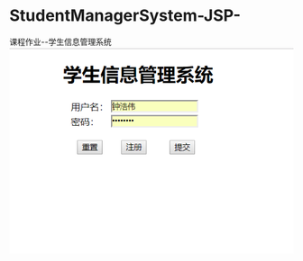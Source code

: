 # StudentManagerSystem-JSP-
课程作业--学生信息管理系统
![demo img](https://github.com/XiaoZhong233/StudentManagerSystem-JSP-/blob/master/%E5%AD%A6%E7%94%9F%E4%BF%A1%E6%81%AF%E7%AE%A1%E7%90%86%E7%B3%BB%E7%BB%9F/img/login.png)
